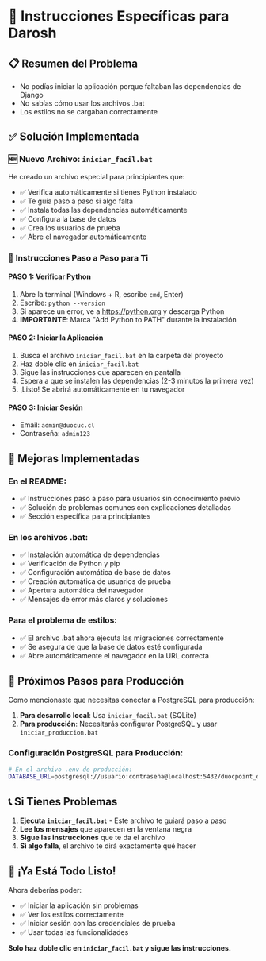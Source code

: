 # 🚀 Instrucciones Específicas para Darosh

## 📋 **Resumen del Problema**
- No podías iniciar la aplicación porque faltaban las dependencias de Django
- No sabías cómo usar los archivos .bat
- Los estilos no se cargaban correctamente

## ✅ **Solución Implementada**

### 🆕 **Nuevo Archivo: `iniciar_facil.bat`**
He creado un archivo especial para principiantes que:
- ✅ Verifica automáticamente si tienes Python instalado
- ✅ Te guía paso a paso si algo falta
- ✅ Instala todas las dependencias automáticamente
- ✅ Configura la base de datos
- ✅ Crea los usuarios de prueba
- ✅ Abre el navegador automáticamente

### 📝 **Instrucciones Paso a Paso para Ti**

#### **PASO 1: Verificar Python**
1. Abre la terminal (Windows + R, escribe `cmd`, Enter)
2. Escribe: `python --version`
3. Si aparece un error, ve a https://python.org y descarga Python
4. **IMPORTANTE**: Marca "Add Python to PATH" durante la instalación

#### **PASO 2: Iniciar la Aplicación**
1. Busca el archivo `iniciar_facil.bat` en la carpeta del proyecto
2. Haz doble clic en `iniciar_facil.bat`
3. Sigue las instrucciones que aparecen en pantalla
4. Espera a que se instalen las dependencias (2-3 minutos la primera vez)
5. ¡Listo! Se abrirá automáticamente en tu navegador

#### **PASO 3: Iniciar Sesión**
- Email: `admin@duocuc.cl`
- Contraseña: `admin123`

## 🔧 **Mejoras Implementadas**

### **En el README:**
- ✅ Instrucciones paso a paso para usuarios sin conocimiento previo
- ✅ Solución de problemas comunes con explicaciones detalladas
- ✅ Sección específica para principiantes

### **En los archivos .bat:**
- ✅ Instalación automática de dependencias
- ✅ Verificación de Python y pip
- ✅ Configuración automática de base de datos
- ✅ Creación automática de usuarios de prueba
- ✅ Apertura automática del navegador
- ✅ Mensajes de error más claros y soluciones

### **Para el problema de estilos:**
- ✅ El archivo .bat ahora ejecuta las migraciones correctamente
- ✅ Se asegura de que la base de datos esté configurada
- ✅ Abre automáticamente el navegador en la URL correcta

## 🎯 **Próximos Pasos para Producción**

Como mencionaste que necesitas conectar a PostgreSQL para producción:

1. **Para desarrollo local**: Usa `iniciar_facil.bat` (SQLite)
2. **Para producción**: Necesitarás configurar PostgreSQL y usar `iniciar_produccion.bat`

### **Configuración PostgreSQL para Producción:**
```bash
# En el archivo .env de producción:
DATABASE_URL=postgresql://usuario:contraseña@localhost:5432/duocpoint_db
```

## 📞 **Si Tienes Problemas**

1. **Ejecuta `iniciar_facil.bat`** - Este archivo te guiará paso a paso
2. **Lee los mensajes** que aparecen en la ventana negra
3. **Sigue las instrucciones** que te da el archivo
4. **Si algo falla**, el archivo te dirá exactamente qué hacer

## 🎉 **¡Ya Está Todo Listo!**

Ahora deberías poder:
- ✅ Iniciar la aplicación sin problemas
- ✅ Ver los estilos correctamente
- ✅ Iniciar sesión con las credenciales de prueba
- ✅ Usar todas las funcionalidades

**Solo haz doble clic en `iniciar_facil.bat` y sigue las instrucciones.**
